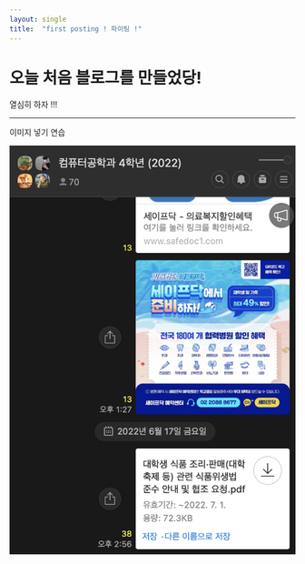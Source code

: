 ```yaml
---
layout: single 
title:  "first posting ! 파이팅 !"
---
```


# 오늘 처음 블로그를 만들었당!

열심히 하자 !!! 



---

이미지 넣기 연습 

![](../images/2022-08-19-first/516d5f56fa20fe9b4bc7eb441136e61a1154bec7.png)
